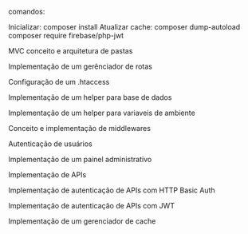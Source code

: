 comandos:

Inicializar: composer install
Atualizar cache: composer dump-autoload
composer require firebase/php-jwt

MVC conceito e arquitetura de pastas

Implementação de um gerênciador de rotas

Configuração de um .htaccess

Implementação de um helper para base de dados

Implementação de um helper para variaveis de ambiente

Conceito e implementação de middlewares

Autenticação de usuários

Implementação de um painel administrativo

Implementação de APIs

Implementação de autenticação de APIs com HTTP Basic Auth

Implementação de autenticação de APIs com JWT

Implementação de um gerenciador de cache